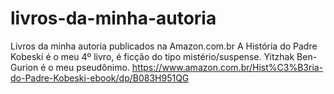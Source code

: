 # livros-da-minha-autoria
Livros da minha autoria publicados na Amazon.com.br
A História do Padre Kobeski é o meu 4º livro, é ficção do tipo mistério/suspense. Yitzhak Ben-Gurion é o meu pseudônimo.
https://www.amazon.com.br/Hist%C3%B3ria-do-Padre-Kobeski-ebook/dp/B083H951QG


